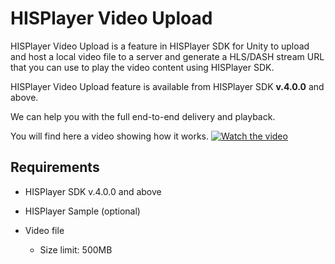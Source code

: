 # HISPlayer Video Upload

HISPlayer Video Upload is a feature in HISPlayer SDK for Unity to upload and host a local video file to a server and generate a HLS/DASH stream URL that you can use to play the video content using HISPlayer SDK. 

HISPlayer Video Upload feature is available from HISPlayer SDK **v.4.0.0** and above.

We can help you with the full end-to-end delivery and playback.

You will find here a video showing how it works.
[![Watch the video](https://img.youtube.com/vi/POzM5U31tzc/sddefault.jpg)](https://youtu.be/POzM5U31tzc)



## Requirements

* HISPlayer SDK v.4.0.0 and above

* HISPlayer Sample (optional)

* Video file
  * Size limit: 500MB
